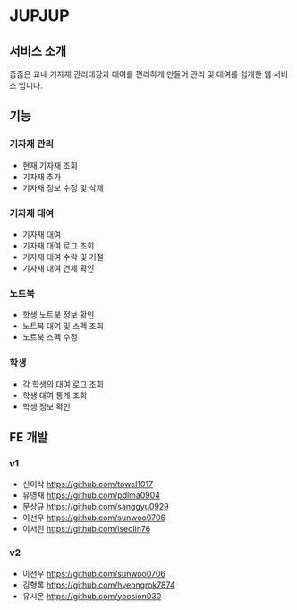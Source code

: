 # JUPJUP

## 서비스 소개
줍줍은 교내 기자재 관리대장과 대여를 편리하게 만들어 관리 및 대여를 쉽게한 웹 서비스 입니다.

## 기능 

### **기자재 관리**
 - 현재 기자재 조회
 - 기자재 추가
 - 기자재 정보 수정 및 삭제

### **기자재 대여**
 - 기자재 대여
 - 기자재 대여 로그 조회
 - 기자재 대여 수락 및 거절
 - 기자재 대여 연체 확인

### **노트북**
 - 학생 노트북 정보 확인
 - 노트북 대여 및 스펙 조회
 - 노트북 스펙 수정

### **학생**
 - 각 학생의 대여 로그 조회
 - 학생 대여 통계 조회
 - 학생 정보 확인


## FE 개발
### v1
 - 신이삭 https://github.com/towel1017
 - 유영재 https://github.com/pdlma0904
 - 문상규 https://github.com/sanggyu0929
 - 이선우 https://github.com/sunwoo0706
 - 이서린 https://github.com/iseolin76
### v2
 - 이선우 https://github.com/sunwoo0706
 - 김형록 https://github.com/hyeongrok7874
 - 유시온 https://github.com/yoosion030
